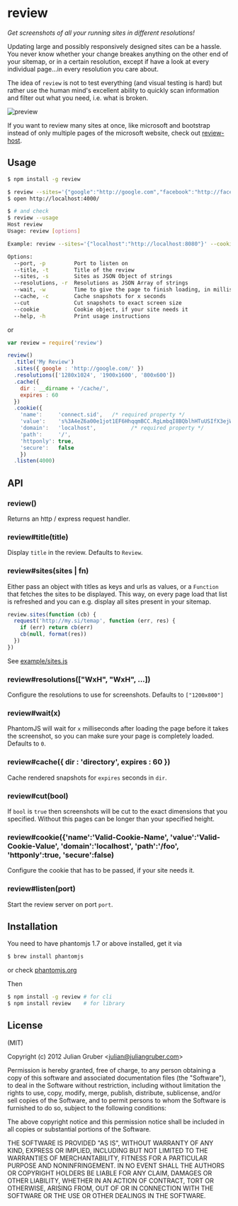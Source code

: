 # review

_Get screenshots of all your running sites in different resolutions!_

Updating large and possibly responsively designed sites can be a hassle. You never know whether your change breakes
anything on the other end of your sitemap, or in a certain resolution, except if have a look at every individual
page...in every resolution you care about.

The idea of `review` is not to test everything (and visual testing is hard) but rather use the human mind's excellent
ability to quickly scan information and filter out what you need, i.e. what is broken.

![preview](http://f.cl.ly/items/433L3B2a42140B2c2r2M/screen.png)

If you want to review many sites at once, like microsoft and bootstrap instead of only multiple pages of the microsoft
website, check out [review-host](https://github.com/juliangruber/review-host).

## Usage

```bash
$ npm install -g review

$ review --sites='{"google":"http://google.com","facebook":"http://facebook.com"}'
$ open http://localhost:4000/

$ # and check
$ review --usage
Host review
Usage: review [options]

Example: review --sites='{"localhost":"http://localhost:8080"}' --cookie='{"name":"SID","value":"s%3AOjB","domain":"localhost"}' --wait 5000 --resolutions='["1920x1280","1200x800"]'

Options:
  --port, -p         Port to listen on                                         [default: 4000]
  --title, -t        Title of the review                                       [default: "Review"]
  --sites, -s        Sites as JSON Object of strings                           [required]
  --resolutions, -r  Resolutions as JSON Array of strings                      [default: "[\"1200x800\"]"]
  --wait, -w         Time to give the page to finish loading, in milliseconds  [default: 0]
  --cache, -c        Cache snapshots for x seconds                             [default: false]
  --cut              Cut snapshots to exact screen size                        [default: false]
  --cookie           Cookie object, if your site needs it                      [default: null]
  --help, -h         Print usage instructions

```

or

```js
var review = require('review')

review()
  .title('My Review')
  .sites({ google : 'http://google.com/' })
  .resolutions(['1280x1024', '1900x1600', '800x600'])
  .cache({
    dir : __dirname + '/cache/',
    expires : 60
  })
  .cookie({
    'name':     'connect.sid',   /* required property */
    'value':    's%3A4eZ6a00e1jot1EF6HhqqmBCC.RgLmbqI8BQblhHTuUSIfX3ejWexW1x7rGEGcVOgMY%2BU',  /* required property */
    'domain':   'localhost',           /* required property */
    'path':     '/',
    'httponly': true,
    'secure':   false
    })
  .listen(4000)
```

## API

### review()

Returns an http / express request handler.

### review#title(title)

Display `title` in the review. Defaults to `Review`.

### review#sites(sites | fn)

Either pass an object with titles as keys and urls as values, or a `Function` that fetches the sites to be displayed. This way, on every page load that list is refreshed and you can e.g. display all sites present in your sitemap.

```js
review.sites(function (cb) {
  request('http://my.si/temap', function (err, res) {
    if (err) return cb(err)
    cb(null, format(res))
  })
})
```

See [example/sites.js](https://github.com/juliangruber/review/blob/master/example/sites.js)

### review#resolutions(["WxH", "WxH", ...])

Configure the resolutions to use for screenshots. Defaults to `["1200x800"]`

### review#wait(x)

PhantomJS will wait for `x` milliseconds after loading the page before it takes the screenshot, so you can make sure your page is completely loaded. Defaults to `0`.

### review#cache({ dir : 'directory', expires : 60 })

Cache rendered snapshots for `expires` seconds in `dir`.

### review#cut(bool)

If `bool` is `true` then screenshots will be cut to the exact dimensions that you specified. Without this pages can be longer than your specified height.

### review#cookie({'name':'Valid-Cookie-Name', 'value':'Valid-Cookie-Value', 'domain':'localhost', 'path':'/foo', 'httponly':true, 'secure':false)

Configure the cookie that has to be passed, if your site needs it.

### review#listen(port)

Start the review server on port `port`.

## Installation

You need to have phantomjs 1.7 or above installed, get it via

```bash
$ brew install phantomjs
```

or check [phantomjs.org](http://phantomjs.org/)

Then

```bash
$ npm install -g review # for cli
$ npm install review    # for library
```

## License

(MIT)

Copyright (c) 2012 Julian Gruber &lt;julian@juliangruber.com&gt;

Permission is hereby granted, free of charge, to any person obtaining a copy of this software and associated documentation files (the "Software"), to deal in the Software without restriction, including without limitation the rights to use, copy, modify, merge, publish, distribute, sublicense, and/or sell copies of the Software, and to permit persons to whom the Software is furnished to do so, subject to the following conditions:

The above copyright notice and this permission notice shall be included in all copies or substantial portions of the Software.

THE SOFTWARE IS PROVIDED "AS IS", WITHOUT WARRANTY OF ANY KIND, EXPRESS OR IMPLIED, INCLUDING BUT NOT LIMITED TO THE WARRANTIES OF MERCHANTABILITY, FITNESS FOR A PARTICULAR PURPOSE AND NONINFRINGEMENT. IN NO EVENT SHALL THE AUTHORS OR COPYRIGHT HOLDERS BE LIABLE FOR ANY CLAIM, DAMAGES OR OTHER LIABILITY, WHETHER IN AN ACTION OF CONTRACT, TORT OR OTHERWISE, ARISING FROM, OUT OF OR IN CONNECTION WITH THE SOFTWARE OR THE USE OR OTHER DEALINGS IN THE SOFTWARE.
